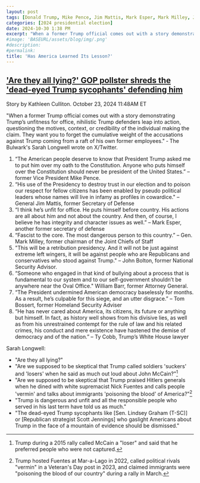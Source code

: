 ```yaml
---
layout: post
tags: [Donald Trump, Mike Pence, Jim Mattis, Mark Esper, Mark Milley, John Bolton, William Barr, Tom Bossert, Ty Cobb]
categories: [2024 presidential election]
date: 2024-10-30 1:38 PM
excerpt: "When a former Trump official comes out with a story demonstrating Trump’s unfitness for office, nihilistic Trump defenders leap into action, questioning the motives, context, or credibility of the individual making the claim. They want you to forget the cumulative weight of the accusations against Trump coming from a raft of his own former employees. ‐ The Bulwark's Sarah Longwell"
#image: 'BASEURL/assets/blog/img/.png'
#description:
#permalink:
title: 'Has America Learned Its Lesson?'
---
```



## ['Are they all lying?' GOP pollster shreds the 'dead-eyed Trump sycophants' defending him](https://www.rawstory.com/general-kelly-trump-hitler-longwell/)

Story by Kathleen Culliton. October 23, 2024 11:48AM ET

"When a former Trump official comes out with a story demonstrating Trump’s unfitness for office, nihilistic Trump defenders leap into action, questioning the motives, context, or credibility of the individual making the claim. They want you to forget the cumulative weight of the accusations against Trump coming from a raft of his own former employees." ‐ The Bulwark's Sarah Longwell wrote on X/Twitter. 

1. “The American people deserve to know that President Trump asked me to put him over my oath to the Constitution. Anyone who puts himself over the Constitution should never be president of the United States.” – former Vice President Mike Pence.
2. “His use of the Presidency to destroy trust in our election and to poison our respect for fellow citizens has been enabled by pseudo political leaders whose names will live in infamy as profiles in cowardice." – General Jim Mattis, former Secretary of Defense
3. “I think he’s unfit for office. He puts himself before country. His actions are all about him and not about the country. And then, of course, I believe he has integrity and character issues as well.” – Mark Esper, another former secretary of defense
4. “Fascist to the core. The most dangerous person to this country.” – Gen. Mark Milley, former chairman of the Joint Chiefs of Staff 
5. "This will be a retribution presidency. And it will not be just against extreme left wingers, it will be against people who are Republicans and conservatives who stood against Trump." – John Bolton, former National Security Advisor. 
6. “Someone who engaged in that kind of bullying about a process that is fundamental to our system and to our self-government shouldn’t be anywhere near the Oval Office." William Barr, former Attorney General.
7. “The President undermined American democracy baselessly for months. As a result, he’s culpable for this siege, and an utter disgrace.” – Tom Bossert, former Homeland Security Adviser 
8. “He has never cared about America, its citizens, its future or anything but himself. In fact, as history well shows from his divisive lies, as well as from his unrestrained contempt for the rule of law and his related crimes, his conduct and mere existence have hastened the demise of democracy and of the nation.” – Ty Cobb, Trump’s White House lawyer 

Sarah Longwell:

- "Are they all lying?"
- "Are we supposed to be skeptical that Trump called soldiers 'suckers' and 'losers' when he said as much out loud about John McCain?"[^31]
- "Are we supposed to be skeptical that Trump praised Hitlers generals when he dined with white supremacist Nick Fuentes and calls people 'vermin' and talks about immigrants 'poisoning the blood' of America?"[^32]
- "Trump is dangerous and unfit and all the responsible people who served in his last term have told us as much."
- "The dead-eyed Trump sycophants like [Sen. Lindsey Graham (T-SC)] or [Republican strategist Scott Jennings] who gaslight Americans about Trump in the face of a mountain of evidence should be dismissed."

[^31]: Trump during a 2015 rally called McCain a "loser" and said that he preferred people who were not captured.

[^32]: Trump hosted Fuentes at Mar-a-Lago in 2022, called political rivals "vermin" in a Veteran's Day post in 2023, and claimed immigrants were "poisoning the blood of our country" during a rally in March.

